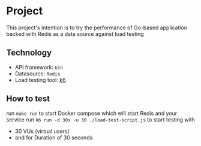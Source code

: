# Project 

This project's intention is to try the performance of Go-based application backed with Redis as a data source against load testing

## Technology

- API framework: `Gin`
- Datasource: `Redis`
- Load testing tool: [k6](https://k6.io/) 

## How to test

run `make run` to start Docker compose which will start Redis and your service
run `k6 run -d 30s -u 30 ./load-test-script.js` to start testing with
- 30 VUs (virtual users)
- and for Duration of 30 seconds